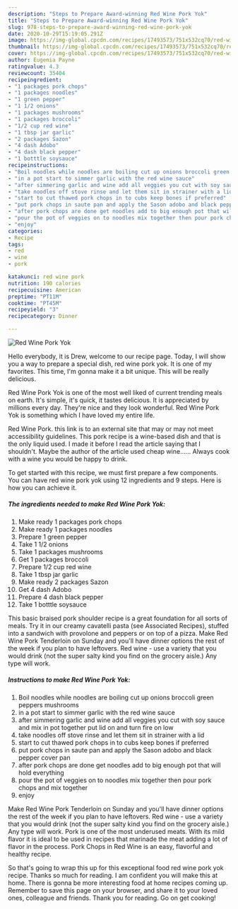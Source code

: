 ```yaml
---
description: "Steps to Prepare Award-winning Red Wine Pork Yok"
title: "Steps to Prepare Award-winning Red Wine Pork Yok"
slug: 978-steps-to-prepare-award-winning-red-wine-pork-yok
date: 2020-10-29T15:19:05.291Z
image: https://img-global.cpcdn.com/recipes/17493573/751x532cq70/red-wine-pork-yok-recipe-main-photo.jpg
thumbnail: https://img-global.cpcdn.com/recipes/17493573/751x532cq70/red-wine-pork-yok-recipe-main-photo.jpg
cover: https://img-global.cpcdn.com/recipes/17493573/751x532cq70/red-wine-pork-yok-recipe-main-photo.jpg
author: Eugenia Payne
ratingvalue: 4.3
reviewcount: 35404
recipeingredient:
- "1 packages pork chops"
- "1 packages noodles"
- "1 green pepper"
- "1 1/2 onions"
- "1 packages mushrooms"
- "1 packages broccoli"
- "1/2 cup red wine"
- "1 tbsp jar garlic"
- "2 packages Sazon"
- "4 dash Adobo"
- "4 dash black pepper"
- "1 botttle soysauce"
recipeinstructions:
- "Boil noodles while noodles are boiling cut up onions broccoli green peppers mushrooms"
- "in a pot start to simmer garlic with the red wine sauce"
- "after simmering garlic and wine add all veggies you cut with soy sauce and mix in pot together put lid on and turn fire on low"
- "take noodles off stove rinse and let them sit in strainer with a lid"
- "start to cut thawed pork chops in to cubs keep bones if preferred"
- "put pork chops in saute pan and apply the Sason adobo and black pepper cover pan"
- "after pork chops are done get noodles add to big enough pot that will hold everything"
- "pour the pot of veggies on to noodles mix together then pour pork chops and mix together"
- "enjoy"
categories:
- Recipe
tags:
- red
- wine
- pork

katakunci: red wine pork 
nutrition: 190 calories
recipecuisine: American
preptime: "PT11M"
cooktime: "PT45M"
recipeyield: "3"
recipecategory: Dinner

---
```



![Red Wine Pork Yok](https://img-global.cpcdn.com/recipes/17493573/751x532cq70/red-wine-pork-yok-recipe-main-photo.jpg)

Hello everybody, it is Drew, welcome to our recipe page. Today, I will show you a way to prepare a special dish, red wine pork yok. It is one of my favorites. This time, I'm gonna make it a bit unique. This will be really delicious.

Red Wine Pork Yok is one of the most well liked of current trending meals on earth. It's simple, it's quick, it tastes delicious. It is appreciated by millions every day. They're nice and they look wonderful. Red Wine Pork Yok is something which I have loved my entire life.

Red Wine Pork. this link is to an external site that may or may not meet accessibility guidelines. This pork recipe is a wine-based dish and that is the only liquid used. I made it before I read the article saying that I shouldn&#39;t. Maybe the author of the article used cheap wine…… Always cook with a wine you would be happy to drink.


To get started with this recipe, we must first prepare a few components. You can have red wine pork yok using 12 ingredients and 9 steps. Here is how you can achieve it.

<!--inarticleads1-->

##### The ingredients needed to make Red Wine Pork Yok:

1. Make ready 1 packages pork chops
1. Make ready 1 packages noodles
1. Prepare 1 green pepper
1. Take 1 1/2 onions
1. Take 1 packages mushrooms
1. Get 1 packages broccoli
1. Prepare 1/2 cup red wine
1. Take 1 tbsp jar garlic
1. Make ready 2 packages Sazon
1. Get 4 dash Adobo
1. Prepare 4 dash black pepper
1. Take 1 botttle soysauce


This basic braised pork shoulder recipe is a great foundation for all sorts of meals. Try it in our creamy cavatelli pasta (see Associated Recipes), stuffed into a sandwich with provolone and peppers or on top of a pizza. Make Red Wine Pork Tenderloin on Sunday and you&#39;ll have dinner options the rest of the week if you plan to have leftovers. Red wine - use a variety that you would drink (not the super salty kind you find on the grocery aisle.) Any type will work. 

<!--inarticleads2-->

##### Instructions to make Red Wine Pork Yok:

1. Boil noodles while noodles are boiling cut up onions broccoli green peppers mushrooms
1. in a pot start to simmer garlic with the red wine sauce
1. after simmering garlic and wine add all veggies you cut with soy sauce and mix in pot together put lid on and turn fire on low
1. take noodles off stove rinse and let them sit in strainer with a lid
1. start to cut thawed pork chops in to cubs keep bones if preferred
1. put pork chops in saute pan and apply the Sason adobo and black pepper cover pan
1. after pork chops are done get noodles add to big enough pot that will hold everything
1. pour the pot of veggies on to noodles mix together then pour pork chops and mix together
1. enjoy


Make Red Wine Pork Tenderloin on Sunday and you&#39;ll have dinner options the rest of the week if you plan to have leftovers. Red wine - use a variety that you would drink (not the super salty kind you find on the grocery aisle.) Any type will work. Pork is one of the most underused meats. With its mild flavor it is ideal to be used in recipes that marinade the meat adding a lot of flavor in the process. Pork Chops in Red Wine is an easy, flavorful and healthy recipe. 

So that's going to wrap this up for this exceptional food red wine pork yok recipe. Thanks so much for reading. I am confident you will make this at home. There is gonna be more interesting food at home recipes coming up. Remember to save this page on your browser, and share it to your loved ones, colleague and friends. Thank you for reading. Go on get cooking!
